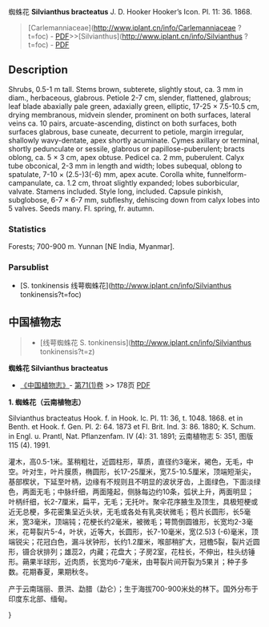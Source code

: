 蜘蛛花 **Silvianthus bracteatus** J. D. Hooker Hooker’s Icon. Pl. 11: 36. 1868.

> [Carlemanniaceae](http://www.iplant.cn/info/Carlemanniaceae ?t=foc) - [PDF](http://iplant.cn/foc/pdf/Carlemanniaceae.pdf)>>[Silvianthus](http://www.iplant.cn/info/Silvianthus ?t=foc) - [PDF](http://www.iplant.cn/foc/pdf/Silvianthus.pdf)

## Description

Shrubs, 0.5-1 m tall. Stems brown, subterete, slightly stout, ca. 3 mm in diam., herbaceous, glabrous. Petiole 2-7 cm, slender, flattened, glabrous; leaf blade abaxially pale green, adaxially green, elliptic, 17-25 × 7.5-10.5 cm, drying membranous, midvein slender, prominent on both surfaces, lateral veins ca. 10 pairs, arcuate-ascending, distinct on both surfaces, both surfaces glabrous, base cuneate, decurrent to petiole, margin irregular, shallowly wavy-dentate, apex shortly acuminate. Cymes axillary or terminal, shortly pedunculate or sessile, glabrous or papillose-puberulent; bracts oblong, ca. 5 × 3 cm, apex obtuse. Pedicel ca. 2 mm, puberulent. Calyx tube obconical, 2-3 mm in length and width; lobes subequal, oblong to spatulate, 7-10 × (2.5-)3(-6) mm, apex acute. Corolla white, funnelform-campanulate, ca. 1.2 cm, throat slightly expanded; lobes suborbicular, valvate. Stamens included. Style long, included. Capsule pinkish, subglobose, 6-7 × 6-7 mm, subfleshy, dehiscing down from calyx lobes into 5 valves. Seeds many. Fl. spring, fr. autumn.

### Statistics
Forests; 700-900 m. Yunnan [NE India, Myanmar].

### Parsublist

* [S.  tonkinensis  线萼蜘蛛花](http://www.iplant.cn/info/Silvianthus tonkinensis?t=foc)

## 中国植物志

> * [线萼蜘蛛花  S.  tonkinensis](http://www.iplant.cn/info/Silvianthus tonkinensis?t=z)

**蜘蛛花 Silvianthus bracteatus**

* [《中国植物志》](http://www.iplant.cn/frps)- [第71(1)卷](http://www.iplant.cn/frps/vol/71(1)) >> 178页 [PDF](http://www.iplant.cn/frps/pdf/71(1)/178.PDF)

**1. 蜘蛛花（云南植物志）**

Silvianthus bracteatus Hook. f. in Hook. Ic. Pl. 11: 36, t. 1048. 1868. et in Benth. et Hook. f. Gen. Pl. 2: 64. 1873 et Fl. Brit. Ind. 3: 86. 1880; K. Schum. in Engl. u. Prantl, Nat. Pflanzenfam. IV (4): 31. 1891; 云南植物志 5: 351, 图版115 (4). 1991.

灌木，高0.5-1米。茎稍粗壮，近圆柱形，草质，直径约3毫米，褐色，无毛，中空。叶对生，叶片膜质，椭圆形，长17-25厘米，宽7.5-10.5厘米，顶端短渐尖，基部楔状，下延至叶柄，边缘有不规则且不明显的波状牙齿，上面绿色，下面淡绿色，两面无毛；中脉纤细，两面隆起，侧脉每边约10条，弧状上升，两面明显；叶柄纤细，长2-7厘米，扁平，无毛；无托叶。聚伞花序腋生及顶生，具极短梗或近无总梗，多花密集呈近头状，无毛或各处有乳突状微毛；苞片长圆形，长5毫米，宽3毫米，顶端钝；花梗长约2毫米，被微毛；萼筒倒圆锥形，长宽均2-3毫米，花萼裂片5-4，叶状，近等大，长圆形，长7-10毫米，宽(2.5)3 (-6)毫米，顶端锐尖；花冠白色，漏斗状钟形，长约1.2厘米，喉部稍扩大，冠檐5裂，裂片近圆形，镊合状排列；雄蕊2，内藏；花盘大；子房2室，花柱长，不伸出，柱头纺锤形。蒴果半球形，近肉质，长宽均6-7毫米，由萼裂片间开裂为5果爿；种子多数。花期春夏，果期秋冬。

产于云南瑞丽、景洪、勐腊（勐仑）；生于海拔700-900米处的林下。国外分布于印度东北部、缅甸。

}